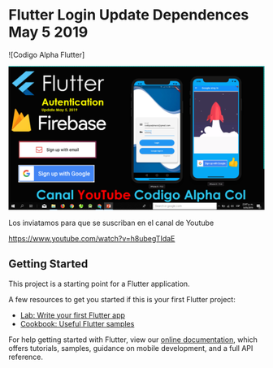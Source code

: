 # Flutter Login Update Dependences May 5 2019

![Codigo Alpha Flutter]

![alt text](https://github.com/codigoalphacol/Flutter-Login-/blob/master/assets/images/singin.png)

Los inviatamos para que se suscriban en el canal de Youtube

https://www.youtube.com/watch?v=h8ubegTIdaE

## Getting Started

This project is a starting point for a Flutter application.

A few resources to get you started if this is your first Flutter project:

- [Lab: Write your first Flutter app](https://flutter.io/docs/get-started/codelab)
- [Cookbook: Useful Flutter samples](https://flutter.io/docs/cookbook)

For help getting started with Flutter, view our 
[online documentation](https://flutter.io/docs), which offers tutorials, 
samples, guidance on mobile development, and a full API reference.
